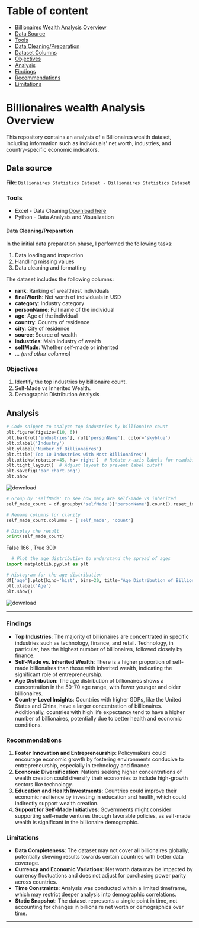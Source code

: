 # Table of content
- [Billionaires Wealth Analysis Overview](#billionaires-wealth-analysis-overview)
- [Data Source](#data-source)
- [Tools](#tools)
- [Data Cleaning/Preparation](#data-cleaningpreparation)
- [Dataset Columns](#dataset-columns)
- [Objectives](#objectives)
- [Analysis](#analysis)
- [Findings](#findings)
- [Recommendations](#recommendations)
- [Limitations](#limitations)

# Billionaires wealth Analysis Overview

This repository contains an analysis of a Billionaires wealth dataset, including information such as individuals' net worth, industries, and country-specific economic indicators.

## Data source

**File**: `Billionaires Statistics Dataset - Billionaires Statistics Dataset`

### Tools
- Excel - Data Cleaning [Download here](http://microsoft.com)
- Python - Data Analysis and Visualization

#### Data Cleaning/Preparation

In the initial data preparation phase, I performed the following tasks:
1.  Data loading and inspection
2.  Handling missing values
3.  Data cleaning and formatting


The dataset includes the following columns:
- **rank**: Ranking of wealthiest individuals
- **finalWorth**: Net worth of individuals in USD
- **category**: Industry category
- **personName**: Full name of the individual
- **age**: Age of the individual
- **country**: Country of residence
- **city**: City of residence
- **source**: Source of wealth
- **industries**: Main industry of wealth
- **selfMade**: Whether self-made or inherited
- ... *(and other columns)*

### Objectives
1. Identify the top industries by billionaire count.
2. Self-Made vs Inherited Wealth.
3. Demographic Distribution Analysis

## Analysis
   ```python
# Code snippet to analyze top industries by billionaire count
plt.figure(figsize=(10, 6))
plt.bar(rut['industries'], rut['personName'], color='skyblue')
plt.xlabel('Industry')
plt.ylabel('Number of Billionaires')
plt.title('Top 10 Industries with Most Billionaires')
plt.xticks(rotation=45, ha='right')  # Rotate x-axis labels for readability
plt.tight_layout()  # Adjust layout to prevent label cutoff
plt.savefig('bar_chart.png')
plt.show
```
![download](https://github.com/user-attachments/assets/7c579008-3a5f-48bf-8d25-501d64dc148d)

 ```python
# Group by 'selfMade' to see how many are self-made vs inherited
self_made_count = df.groupby('selfMade')['personName'].count().reset_index()

# Rename columns for clarity
self_made_count.columns = ['self_made', 'count']

# Display the result
print(self_made_count)
```
 False    166 ,    True    309

 ```python
   # Plot the age distribution to understand the spread of ages
import matplotlib.pyplot as plt

# Histogram for the age distribution
df['age'].plot(kind='hist', bins=20, title="Age Distribution of Billionaires")
plt.xlabel('Age')
plt.show()
```
![download](https://github.com/user-attachments/assets/767a3375-8adf-4a49-9d6e-3457c9efab74)

---

### Findings
- **Top Industries**: The majority of billionaires are concentrated in specific industries such as technology, finance, and retail. Technology, in particular, has the highest number of billionaires, followed closely by finance.
- **Self-Made vs. Inherited Wealth**: There is a higher proportion of self-made billionaires than those with inherited wealth, indicating the significant role of entrepreneurship.
- **Age Distribution**: The age distribution of billionaires shows a concentration in the 50-70 age range, with fewer younger and older billionaires.
- **Country-Level Insights**: Countries with higher GDPs, like the United States and China, have a larger concentration of billionaires. Additionally, countries with high life expectancy tend to have a higher number of billionaires, potentially due to better health and economic conditions.

### Recommendations
1. **Foster Innovation and Entrepreneurship**: Policymakers could encourage economic growth by fostering environments conducive to entrepreneurship, especially in technology and finance.
2. **Economic Diversification**: Nations seeking higher concentrations of wealth creation could diversify their economies to include high-growth sectors like technology.
3. **Education and Health Investments**: Countries could improve their economic resilience by investing in education and health, which could indirectly support wealth creation.
4. **Support for Self-Made Initiatives**: Governments might consider supporting self-made ventures through favorable policies, as self-made wealth is significant in the billionaire demographic.

### Limitations
- **Data Completeness**: The dataset may not cover all billionaires globally, potentially skewing results towards certain countries with better data coverage.
- **Currency and Economic Variations**: Net worth data may be impacted by currency fluctuations and does not adjust for purchasing power parity across countries.
- **Time Constraints**: Analysis was conducted within a limited timeframe, which may restrict deeper analysis into demographic correlations.
- **Static Snapshot**: The dataset represents a single point in time, not accounting for changes in billionaire net worth or demographics over time.

---



